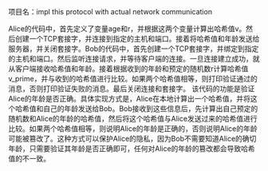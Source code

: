 项目名：impl this protocol with actual network communication

Alice的代码中，首先定义了变量age和r，并根据这两个变量计算出哈希值v。然后创建一个TCP套接字，并连接到指定的主机和端口。接着将哈希值和年龄发送给服务器，并关闭套接字。Bob的代码中，首先创建一个TCP套接字，并绑定到指定的主机和端口。然后监听连接请求，并等待客户端的连接。一旦连接建立成功，就从客户端接收哈希值和年龄。接着根据收到的年龄和预定的随机数r计算哈希值v_prime，并与收到的哈希值进行比较。如果两个哈希值相等，则打印验证通过的消息，否则打印验证失败的消息。最后关闭连接和套接字。
该代码的功能是验证Alice的年龄是否正确。具体实现方式是，Alice在本地计算出一个哈希值，并将这个哈希值和自己的年龄发送给Bob。Bob接收到这些信息后，先计算出自己预定的随机数和Alice的年龄的哈希值，然后将这个哈希值与Alice发送过来的哈希值进行比较。如果两个哈希值相等，则说明Alice的年龄是正确的，否则说明Alice的年龄可能被篡改了。这种方式可以保护Alice的隐私，因为Bob不需要知道Alice的确切年龄，只需要验证其年龄是否正确即可，任何对Alice的年龄的篡改都会导致哈希值的不一致。

